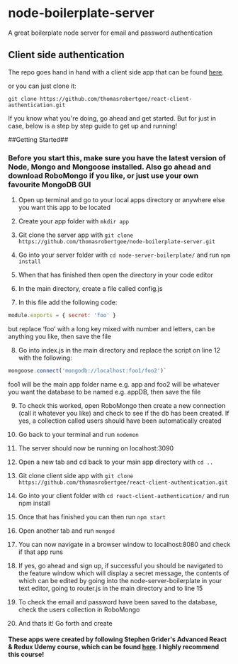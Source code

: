 # node-boilerplate-server
A great boilerplate node server for email and password authentication 

## Client side authentication

The repo goes hand in hand with a client side app that can be found [here](https://github.com/thomasrobertgee/react-client-authentication).

or you can just clone it:

`git clone https://github.com/thomasrobertgee/react-client-authentication.git`

If you know what you're doing, go ahead and get started. But for just in case, below is a step by step guide to get up and running!


##Getting Started##

### Before you start this, make sure you have the latest version of Node, Mongo and Mongoose installed. Also go ahead and download RoboMongo if you like, or just use your own favourite MongoDB GUI

1. Open up terminal and go to your local apps directory or anywhere else you want this app to be located

2. Create your app folder with `mkdir app`

3. Git clone the server app with `git clone https://github.com/thomasrobertgee/node-boilerplate-server.git`

4. Go into your server folder with `cd node-server-boilerplate/` and run `npm install`

5. When that has finished then open the directory in your code editor

6. In the main directory, create a file called config.js

7. In this file add the following code: 
```javascript
module.exports = { secret: 'foo' }
```
but replace ‘foo’ with a long key mixed with number and letters, can be anything you like, then save the file

8. Go into index.js in the main directory and replace the script on line 12 with the following: 
```javascript
mongoose.connect('mongodb://localhost:foo1/foo2')` 
```
foo1 will be the main app folder name e.g. app and foo2 will be whatever you want the database to be named e.g. appDB, then save the file

9. To check this worked, open RoboMongo then create a new connection (call it whatever you like) and check to see if the db has been created. If yes, a collection called users should have been automatically created 

10. Go back to your terminal and run `nodemon` 

11. The server should now be running on localhost:3090

12. Open a new tab and cd back to your main app directory with `cd ..`

13. Git clone client side app with `git clone https://github.com/thomasrobertgee/react-client-authentication.git`

14. Go into your client folder with `cd react-client-authentication/` and run npm install

15. Once that has finished you can then run `npm start`

16. Open another tab and run `mongod`

17. You can now navigate in a browser window to localhost:8080 and check if that app runs

18. If yes, go ahead and sign up, if successful you should be navigated to the feature window which will display a secret message, the contents of which can be edited by going into the node-server-boilerplate in your text editor, going to router.js in the main directory and to line 15

19. To check the email and password have been saved to the database, check the users collection in RoboMongo

20. And thats it! Go forth and create  


#### These apps were created by following Stephen Grider's Advanced React & Redux Udemy course, which can be found [here](https://www.udemy.com/react-redux-tutorial). I highly recommend this course!
